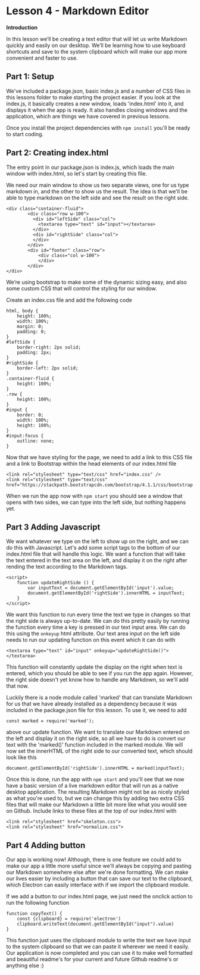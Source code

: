 # **Lesson 4 - Markdown Editor**
**Introduction**

In this lesson we’ll be creating a text editor that will let us write Markdown quickly and easily on our desktop. We’ll be learning how to use keyboard shortcuts and save to the system clipboard which will make our app more convenient and faster to use. 

## Part 1: Setup

We've included a package.json, basic index.js and a number of CSS files in this lessons folder to make starting the project easier. If you look at the index.js, it basically creates a new window, loads 'index.html' into it, and displays it when the app is ready. It also handles closing windows and the application, which are things we have covered in previous lessons.

Once you install the project dependencies with `npm install` you'll be ready to start coding.


## Part 2: Creating index.html

The entry point in our package.json is index.js, which loads the main window with index.html, so let's start by creating this file. 

We need our main window to show us two separate views, one for us type markdown in, and the other to show us the result. The idea is that we'll be able to type markdown on the left side and see the result on the right side. 

```
<div class="container-fluid">
        <div class="row w-100">
          <div id="leftSide" class="col">
            <textarea type="text" id="input"></textarea>
          </div>
          <div id="rightSide" class="col">
          </div>
        </div>
        <div id="footer" class="row">
            <div class="col w-100">
            </div>
        </div>
</div>
```

We’re using bootstrap to make some of the dynamic sizing easy, and also some custom CSS that will control the styling for our window.

Create an index.css file and add the following code
```
html, body {
    height: 100%;
    width: 100%;
    margin: 0;
    padding: 0;
}
#leftSide {
    border-right: 2px solid;
    padding: 2px;
}
#rightSide {
    border-left: 2px solid;
}
.container-fluid {
    height: 100%;
}
.row {
    height: 100%;
}
#input {
    border: 0;
    width: 100%;
    height: 100%;
}
#input:focus {
    outline: none;
}
```
Now that we have styling for the page, we need to add a link to this CSS file and a link to Bootstrap within
the head elements of our index.html file
```
<link rel="stylesheet" type="text/css" href="index.css" />
<link rel="stylesheet" type="text/css" href="https://stackpath.bootstrapcdn.com/bootstrap/4.1.1/css/bootstrap.min.css">
```

When we run the app now with `npm start` you should see a window that opens with two sides, we can type into the left side,
but nothing happens yet. 

## Part 3 Adding Javascript

We want whatever we type on the left to show up on the right, and we can do this with Javascript. Let's add some script tags to the bottom of our index.html file that will handle this logic. We want a function that will take the text entered in the text area on the left, and display it on the right after rending the text according to the Markdown tags. 

```
<script>
    function updateRightSide () {
        var inputText = document.getElementById('input').value;
        document.getElementById('rightSide').innerHTML = inputText;
    }
</script>
```
We want this function to run every time the text we type in changes so that the right side is always up-to-date. We can do this pretty easily by running the function every time a key is pressed in our text input area. We can do this using the `onkeyup` html attribute. Our text area input on the left side needs to run our updating function on this event which it can do with 

`<textarea type="text" id="input" onkeyup="updateRightSide()"></textarea>`

This function will constantly update the display on the right when text is entered, which you should be able to see if you run the app again. However, the right side doesn't yet know how to handle any Markdown, so we'll add that now. 

Luckily there is a node module called 'marked' that can translate Markdown for us that we have already installed as a dependency because it was included in the package.json file for this lesson. To use it, we need to add 

`const marked = require('marked');`

above our update function. We want to translate our Markdown entered on the left and display it on the right side, so all we have to do is convert our text with the 'marked()' function included in the marked module. We will now set the innerHTML of the right side to our converted text, which should look like this 

`document.getElementById('rightSide').innerHTML = marked(inputText);`

Once this is done, run the app with `npm start` and you'll see that we now have a basic version of a live markdown editor that will run as a native desktop application. The resulting Markdown might not be as nicely styled as what you're used to, but we can change this by adding two extra CSS files that will make our Markdown a little bit more like what you would see on Github. Include links to these files at the top of our index.html with

```
<link rel="stylesheet" href="skeleton.css">
<link rel="stylesheet" href="normalize.css">
```

## Part 4 Adding button

Our app is working now! Although, there is one feature we could add to make our app a little more useful since we'll always be copying and pasting our Markdown somewhere else after we're done formatting. We can make our lives easier by including a button that can save our text to the clipboard, which Electron can easily interface with if we import the clipboard module. 

If we add a button to our index.html page, we just need the onclick action to run the following function
```
function copyText() {
    const {clipboard} = require('electron')
    clipboard.writeText(document.getElementById("input").value)
}
```
This function just uses the clipboard module to write the text we have input to the system clipboard so that we can paste it wherever we need it easily. 
Our application is now completed and you can use it to make well formatted and beautiful readme's for your current and future Github readme's or anything else :)


